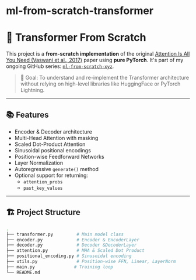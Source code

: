 # ml-from-scratch-transformer
# 🧠 Transformer From Scratch

This project is a **from-scratch implementation** of the original [Attention Is All You Need (Vaswani et al., 2017)](https://arxiv.org/abs/1706.03762) paper using **pure PyTorch**. It's part of my ongoing GitHub series: [`ml-from-scratch-xyz`](https://github.com/amansahu278?tab=repositories&q=ml-from-scratch).

> 🔬 Goal: To understand and re-implement the Transformer architecture without relying on high-level libraries like HuggingFace or PyTorch Lightning.

---

## 📚 Features

- Encoder & Decoder architecture
- Multi-Head Attention with masking
- Scaled Dot-Product Attention
- Sinusoidal positional encodings
- Position-wise Feedforward Networks
- Layer Normalization
- Autoregressive `generate()` method
- Optional support for returning:
  - `attention_probs`
  - `past_key_values`

---

## 🏗️ Project Structure

```bash
.
├── transformer.py         # Main model class
├── encoder.py             # Encoder & EncoderLayer
├── decoder.py             # Decoder &DecoderLayer
├── attention.py           # MHA & Scaled Dot Product
├── positional_encoding.py # Sinusoidal encoding
├── utils.py               # Position-wise FFN, Linear, LayerNorm
├── main.py               # Training loop
└── README.md
